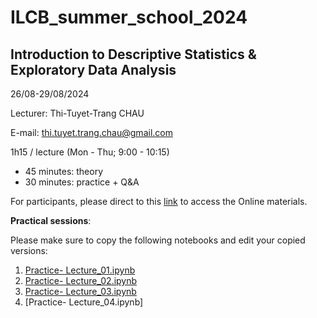 # ILCB_summer_school_2024
## Introduction to Descriptive Statistics & Exploratory Data Analysis
26/08-29/08/2024

Lecturer: Thi-Tuyet-Trang CHAU 

E-mail: thi.tuyet.trang.chau@gmail.com

1h15 / lecture (Mon - Thu; 9:00 - 10:15)
*   45 minutes: theory
*   30 minutes: practice + Q&A

For participants, please direct to this [link](https://drive.google.com/drive/folders/1i6hsZh4LUmaeI5oPkUdaVKpIjNGOcFZJ?usp=drive_link) to access the Online materials.

**Practical sessions**: 

Please make sure to copy the following notebooks and edit your copied versions:
1. [Practice- Lecture_01.ipynb](https://colab.research.google.com/drive/1hadOcRGNHJmYfIBeXAMdeoqKXXsgnTkV?usp=sharing)
2. [Practice- Lecture_02.ipynb](https://colab.research.google.com/drive/12TWC3PRPeyzU_KuVZRiJe68FOzoER2mE?usp=sharing)
3. [Practice- Lecture_03.ipynb](https://colab.research.google.com/drive/1rEtz_jl7xj6d_5txocgDXg0pQgAgq0CY?usp=drive_link)
4. [Practice- Lecture_04.ipynb]
